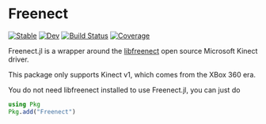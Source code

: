 # Freenect

[![Stable](https://img.shields.io/badge/docs-stable-blue.svg)](https://dmillard.github.io/Freenect.jl/stable)
[![Dev](https://img.shields.io/badge/docs-dev-blue.svg)](https://dmillard.github.io/Freenect.jl/dev)
[![Build Status](https://github.com/dmillard/Freenect.jl/workflows/CI/badge.svg)](https://github.com/dmillard/Freenect.jl/actions)
[![Coverage](https://codecov.io/gh/dmillard/Freenect.jl/branch/master/graph/badge.svg)](https://codecov.io/gh/dmillard/Freenect.jl)

Freenect.jl is a wrapper around the [libfreenect](https://github.com/OpenKinect/libfreenect) open source Microsoft Kinect driver.

This package only supports Kinect v1, which comes from the XBox 360 era.

You do not need libfreenect installed to use Freenect.jl, you can just do
```julia
using Pkg
Pkg.add("Freenect")
```
